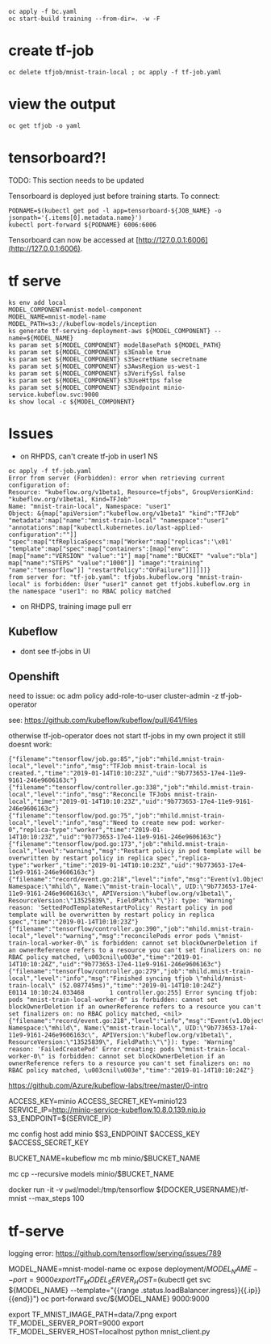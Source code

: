 ```
oc apply -f bc.yaml
oc start-build training --from-dir=. -w -F
```

# create tf-job

```
oc delete tfjob/mnist-train-local ; oc apply -f tf-job.yaml
```


# view the output

```
oc get tfjob -o yaml
```

# tensorboard?!

TODO: This section needs to be updated

Tensorboard is deployed just before training starts. To connect:

```
PODNAME=$(kubectl get pod -l app=tensorboard-${JOB_NAME} -o jsonpath='{.items[0].metadata.name}')
kubectl port-forward ${PODNAME} 6006:6006
```

Tensorboard can now be accessed at [http://127.0.0.1:6006](http://127.0.0.1:6006).


# tf serve

```
ks env add local
MODEL_COMPONENT=mnist-model-component
MODEL_NAME=mnist-model-name
MODEL_PATH=s3://kubeflow-models/inception
ks generate tf-serving-deployment-aws ${MODEL_COMPONENT} --name=${MODEL_NAME}
ks param set ${MODEL_COMPONENT} modelBasePath ${MODEL_PATH}
ks param set ${MODEL_COMPONENT} s3Enable true
ks param set ${MODEL_COMPONENT} s3SecretName secretname
ks param set ${MODEL_COMPONENT} s3AwsRegion us-west-1
ks param set ${MODEL_COMPONENT} s3VerifySsl false
ks param set ${MODEL_COMPONENT} s3UseHttps false
ks param set ${MODEL_COMPONENT} s3Endpoint minio-service.kubeflow.svc:9000
ks show local -c ${MODEL_COMPONENT}
```



# Issues

* on RHPDS, can't create tf-job in user1 NS
```
oc apply -f tf-job.yaml
Error from server (Forbidden): error when retrieving current configuration of:
Resource: "kubeflow.org/v1beta1, Resource=tfjobs", GroupVersionKind: "kubeflow.org/v1beta1, Kind=TFJob"
Name: "mnist-train-local", Namespace: "user1"
Object: &{map["apiVersion":"kubeflow.org/v1beta1" "kind":"TFJob" "metadata":map["name":"mnist-train-local" "namespace":"user1" "annotations":map["kubectl.kubernetes.io/last-applied-configuration":""]] "spec":map["tfReplicaSpecs":map["Worker":map["replicas":'\x01' "template":map["spec":map["containers":[map["env":[map["name":"VERSION" "value":"1"] map["name":"BUCKET" "value":"bla"] map["name":"STEPS" "value":"1000"]] "image":"training" "name":"tensorflow"]] "restartPolicy":"OnFailure"]]]]]]}
from server for: "tf-job.yaml": tfjobs.kubeflow.org "mnist-train-local" is forbidden: User "user1" cannot get tfjobs.kubeflow.org in the namespace "user1": no RBAC policy matched
```

* on RHDPS, training image pull err

## Kubeflow
* dont see tf-jobs in UI

## Openshift

need to issue: 
oc adm policy add-role-to-user cluster-admin -z tf-job-operator

see: https://github.com/kubeflow/kubeflow/pull/641/files

otherwise tf-job-operator does not start tf-jobs
in my own project it still doesnt work:

```
{"filename":"tensorflow/job.go:85","job":"mhild.mnist-train-local","level":"info","msg":"TFJob mnist-train-local is created.","time":"2019-01-14T10:10:23Z","uid":"9b773653-17e4-11e9-9161-246e9606163c"}
{"filename":"tensorflow/controller.go:338","job":"mhild.mnist-train-local","level":"info","msg":"Reconcile TFJobs mnist-train-local","time":"2019-01-14T10:10:23Z","uid":"9b773653-17e4-11e9-9161-246e9606163c"}
{"filename":"tensorflow/pod.go:75","job":"mhild.mnist-train-local","level":"info","msg":"Need to create new pod: worker-0","replica-type":"worker","time":"2019-01-14T10:10:23Z","uid":"9b773653-17e4-11e9-9161-246e9606163c"}
{"filename":"tensorflow/pod.go:173","job":"mhild.mnist-train-local","level":"warning","msg":"Restart policy in pod template will be overwritten by restart policy in replica spec","replica-type":"worker","time":"2019-01-14T10:10:23Z","uid":"9b773653-17e4-11e9-9161-246e9606163c"}
{"filename":"record/event.go:218","level":"info","msg":"Event(v1.ObjectReference{Kind:\"TFJob\", Namespace:\"mhild\", Name:\"mnist-train-local\", UID:\"9b773653-17e4-11e9-9161-246e9606163c\", APIVersion:\"kubeflow.org/v1beta1\", ResourceVersion:\"13525839\", FieldPath:\"\"}): type: 'Warning' reason: 'SettedPodTemplateRestartPolicy' Restart policy in pod template will be overwritten by restart policy in replica spec","time":"2019-01-14T10:10:23Z"}
{"filename":"tensorflow/controller.go:390","job":"mhild.mnist-train-local","level":"warning","msg":"reconcilePods error pods \"mnist-train-local-worker-0\" is forbidden: cannot set blockOwnerDeletion if an ownerReference refers to a resource you can't set finalizers on: no RBAC policy matched, \u003cnil\u003e","time":"2019-01-14T10:10:24Z","uid":"9b773653-17e4-11e9-9161-246e9606163c"}
{"filename":"tensorflow/controller.go:279","job":"mhild.mnist-train-local","level":"info","msg":"Finished syncing tfjob \"mhild/mnist-train-local\" (52.087745ms)","time":"2019-01-14T10:10:24Z"}
E0114 10:10:24.033468       1 controller.go:255] Error syncing tfjob: pods "mnist-train-local-worker-0" is forbidden: cannot set blockOwnerDeletion if an ownerReference refers to a resource you can't set finalizers on: no RBAC policy matched, <nil>
{"filename":"record/event.go:218","level":"info","msg":"Event(v1.ObjectReference{Kind:\"TFJob\", Namespace:\"mhild\", Name:\"mnist-train-local\", UID:\"9b773653-17e4-11e9-9161-246e9606163c\", APIVersion:\"kubeflow.org/v1beta1\", ResourceVersion:\"13525839\", FieldPath:\"\"}): type: 'Warning' reason: 'FailedCreatePod' Error creating: pods \"mnist-train-local-worker-0\" is forbidden: cannot set blockOwnerDeletion if an ownerReference refers to a resource you can't set finalizers on: no RBAC policy matched, \u003cnil\u003e","time":"2019-01-14T10:10:24Z"}
```


https://github.com/Azure/kubeflow-labs/tree/master/0-intro


ACCESS_KEY=minio
ACCESS_SECRET_KEY=minio123
SERVICE_IP=http://minio-service-kubeflow.10.8.0.139.nip.io
S3_ENDPOINT=${SERVICE_IP}
    
mc config host add minio $S3_ENDPOINT $ACCESS_KEY $ACCESS_SECRET_KEY

BUCKET_NAME=kubeflow
mc mb minio/$BUCKET_NAME

mc cp --recursive models minio/$BUCKET_NAME



docker run -it -v `pwd`/model:/tmp/tensorflow ${DOCKER_USERNAME}/tf-mnist --max_steps 100

# tf-serve
logging error:
https://github.com/tensorflow/serving/issues/789 

MODEL_NAME=mnist-model-name
oc expose deployment/${MODEL_NAME} --port=9000
export TF_MODEL_SERVER_HOST=$(kubectl get svc ${MODEL_NAME} --template="{{range .status.loadBalancer.ingress}}{{.ip}}{{end}}")
oc port-forward svc/${MODEL_NAME} 9000:9000

export TF_MNIST_IMAGE_PATH=data/7.png
export TF_MODEL_SERVER_PORT=9000
export TF_MODEL_SERVER_HOST=localhost
python mnist_client.py
